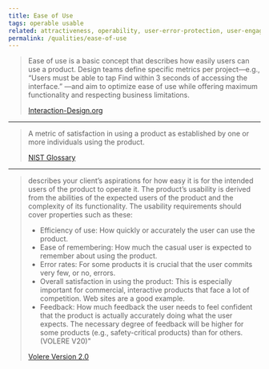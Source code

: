 ```yaml
---
title: Ease of Use
tags: operable usable
related: attractiveness, operability, user-error-protection, user-engagement, user-experience, user-interface-aesthetics, user-assistance, usability
permalink: /qualities/ease-of-use
---
```



>Ease of use is a basic concept that describes how easily users can use a product. 
>Design teams define specific metrics per project—e.g., “Users must be able to tap Find within 3 seconds of accessing the interface.”
>—and aim to optimize ease of use while offering maximum functionality and respecting business limitations. 
>
>[Interaction-Design.org](https://www.interaction-design.org/literature/topics/ease-of-use)

<hr>

>A metric of satisfaction in using a product as established by one or more individuals using the product.
>
>[NIST Glossary](https://csrc.nist.gov/glossary/term/ease_of_use)

<hr>

> describes your client’s aspirations for how easy it is for the intended users of the product to operate it. The product’s usability is derived from the abilities of the expected users of the product and the complexity of its functionality.
>The usability requirements should cover properties such as these:
>
> * Efficiency of use: How quickly or accurately the user can use the product.
> * Ease of remembering: How much the casual user is expected to remember about using the product.
> * Error rates: For some products it is crucial that the user commits very few, or no, errors. 
> * Overall satisfaction in using the product: This is especially important for commercial, interactive products that face a lot of competition. Web sites are a good example. 
> * Feedback: How much feedback the user needs to feel confident that the product is actually accurately doing what the user expects. The necessary degree of feedback will be higher for some products (e.g., safety-critical products) than for others. (VOLERE V20)"
> 
>[Volere Version 2.0](/references/#volere)

